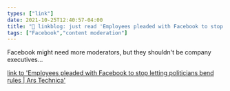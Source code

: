 ```yaml
---
types: ["link"]
date: 2021-10-25T12:40:57-04:00
title: "🔗 linkblog: just read 'Employees pleaded with Facebook to stop letting politicians bend rules | Ars Technica'"
tags: ["Facebook","content moderation"]
---
```

Facebook might need more moderators, but they shouldn't be company executives...
 
[link to 'Employees pleaded with Facebook to stop letting politicians bend rules | Ars Technica'](https://arstechnica.com/gadgets/2021/10/employees-pleaded-with-facebook-to-stop-letting-politicians-bend-rules/)

